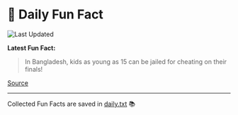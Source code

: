# 🌟 Daily Fun Fact

![Last Updated](https://img.shields.io/badge/Last_Updated-2025_05_23-blue?style=flat-square)

**Latest Fun Fact:**

> In Bangladesh, kids as young as 15 can be jailed for cheating on their finals!

[Source](http://www.djtech.net/humor/useless_facts.htm)

---

Collected Fun Facts are saved in [daily.txt](daily.txt) 📚
